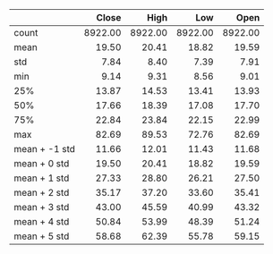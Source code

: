 |               |   Close |    High |     Low |    Open |
|:--------------|--------:|--------:|--------:|--------:|
| count         | 8922.00 | 8922.00 | 8922.00 | 8922.00 |
| mean          |   19.50 |   20.41 |   18.82 |   19.59 |
| std           |    7.84 |    8.40 |    7.39 |    7.91 |
| min           |    9.14 |    9.31 |    8.56 |    9.01 |
| 25%           |   13.87 |   14.53 |   13.41 |   13.93 |
| 50%           |   17.66 |   18.39 |   17.08 |   17.70 |
| 75%           |   22.84 |   23.84 |   22.15 |   22.99 |
| max           |   82.69 |   89.53 |   72.76 |   82.69 |
| mean + -1 std |   11.66 |   12.01 |   11.43 |   11.68 |
| mean + 0 std  |   19.50 |   20.41 |   18.82 |   19.59 |
| mean + 1 std  |   27.33 |   28.80 |   26.21 |   27.50 |
| mean + 2 std  |   35.17 |   37.20 |   33.60 |   35.41 |
| mean + 3 std  |   43.00 |   45.59 |   40.99 |   43.32 |
| mean + 4 std  |   50.84 |   53.99 |   48.39 |   51.24 |
| mean + 5 std  |   58.68 |   62.39 |   55.78 |   59.15 |